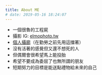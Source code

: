 ```yaml
---
title: About ME
# date: 2019-05-16 18:24:07
---
```


* 一個很魯的工程屍
* 攝影 IG: [elmophoto.tw](https://www.instagram.com/elmophoto.tw)
* [個人攝廊](fengjicamao.quickconnect.to/photo)（在勤勞之前先用這擋著）
* 沒有活著的感覺但又還不想死的人
* 但偶爾會很希望馬上能投胎
* 希望不要成為委屈了也無所謂的朋友
* 短期努力的目標是能送點禮物給未來的自己